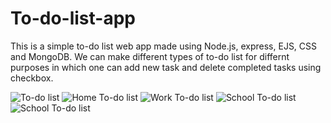 # To-do-list-app

This is a simple to-do list web app made using  Node.js, express, EJS, CSS and MongoDB. 
We can make different types of to-do list for differnt purposes in which one can add new task and delete completed tasks using checkbox. 


![To-do list](https://user-images.githubusercontent.com/69530279/130077468-5ffc100f-c0b3-4dd9-b83b-5459c06fb298.png)
![Home To-do list](https://user-images.githubusercontent.com/69530279/130077489-a6e96154-33fb-4124-98f9-a913c9afdd7e.png)
![Work To-do list](https://user-images.githubusercontent.com/69530279/130077505-d895b5e7-0e3c-4428-affb-6776d47b6efc.png)
![School To-do list](https://user-images.githubusercontent.com/69530279/130077525-eed38feb-a7c4-4fb6-8ce0-cbf536a5975c.png)
![School To-do list](https://user-images.githubusercontent.com/69530279/130077542-a8e7311c-9655-44fc-8b8d-7d4446ce1818.png)

